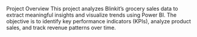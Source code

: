 Project Overview
This project analyzes Blinkit’s grocery sales data to extract meaningful insights and visualize trends using Power BI. The objective is to identify key performance indicators (KPIs), analyze product sales, and track revenue patterns over time.


